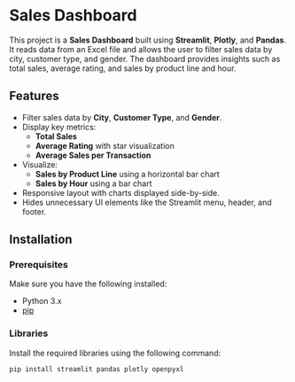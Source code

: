 # Sales Dashboard

This project is a **Sales Dashboard** built using **Streamlit**, **Plotly**, and **Pandas**. It reads data from an Excel file and allows the user to filter sales data by city, customer type, and gender. The dashboard provides insights such as total sales, average rating, and sales by product line and hour. 

## Features

- Filter sales data by **City**, **Customer Type**, and **Gender**.
- Display key metrics:
  - **Total Sales**
  - **Average Rating** with star visualization
  - **Average Sales per Transaction**
- Visualize:
  - **Sales by Product Line** using a horizontal bar chart
  - **Sales by Hour** using a bar chart
- Responsive layout with charts displayed side-by-side.
- Hides unnecessary UI elements like the Streamlit menu, header, and footer.

## Installation

### Prerequisites

Make sure you have the following installed:

- Python 3.x
- [pip](https://pip.pypa.io/en/stable/)

### Libraries

Install the required libraries using the following command:

```bash
pip install streamlit pandas plotly openpyxl
